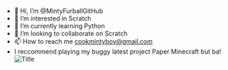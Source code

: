 - 👋 Hi, I’m @MintyFurballGitHub
- 👀 I’m interested in Scratch
- 🌱 I’m currently learning Python
- 💞️ I’m looking to collaborate on Scratch
- 📫 How to reach me cookmintyboy@gmail.com
- I reccommend playing my buggy latest project Paper Minecraft but ba!![Title](https://user-images.githubusercontent.com/101945158/159132790-fe1aee76-a23f-4a1e-85ce-37527c09db06.png)
